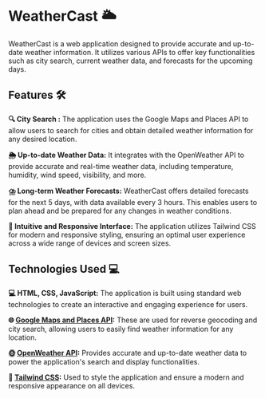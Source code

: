 # WeatherCast 🌥️
WeatherCast is a web application designed to provide accurate and up-to-date weather information. It utilizes various APIs to offer key functionalities such as city search, current weather data, and forecasts for the upcoming days.

## Features 🛠️
**🔍 City Search :** The application uses the Google Maps and Places API to allow users to search for cities and obtain detailed weather information for any desired location.

**🌦️ Up-to-date Weather Data:** It integrates with the OpenWeather API to provide accurate and real-time weather data, including temperature, humidity, wind speed, visibility, and more.

**⛈️ Long-term Weather Forecasts:** WeatherCast offers detailed forecasts for the next 5 days, with data available every 3 hours. This enables users to plan ahead and be prepared for any changes in weather conditions.

**📱 Intuitive and Responsive Interface:** The application utilizes Tailwind CSS for modern and responsive styling, ensuring an optimal user experience across a wide range of devices and screen sizes.

## Technologies Used 💻
**💻 HTML, CSS, JavaScript:** The application is built using standard web technologies to create an interactive and engaging experience for users.

**🌐 [Google Maps and Places API](https://console.cloud.google.com/):** These are used for reverse geocoding and city search, allowing users to easily find weather information for any location.

**🌞 [OpenWeather API](https://openweathermap.org/):** Provides accurate and up-to-date weather data to power the application's search and display functionalities.

**🎨 [Tailwind CSS](https://tailwindcss.com/):** Used to style the application and ensure a modern and responsive appearance on all devices.
